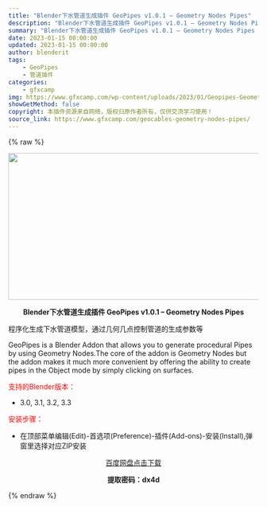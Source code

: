 ```yaml
---
title: "Blender下水管道生成插件 GeoPipes v1.0.1 – Geometry Nodes Pipes"
description: "Blender下水管道生成插件 GeoPipes v1.0.1 – Geometry Nodes Pipes 程序化生成下水管道模型，通过几何几点控制管道的生成参数等 GeoPipes i..."
summary: "Blender下水管道生成插件 GeoPipes v1.0.1 – Geometry Nodes Pipes 程序化生成下水管道模型，通过几何几点控制管道的生成参数等 GeoPipes i..."
date: 2023-01-15 00:00:00
updated: 2023-01-15 00:00:00
author: blenderit
tags: 
    - GeoPipes
    - 管道插件
categories:
    - gfxcamp
img: https://www.gfxcamp.com/wp-content/uploads/2023/01/Geopipes-Geometry-Nodes-Pipes.jpg
showGetMethod: false
copyright: 本插件资源来自网络，版权归原作者所有，仅供交流学习使用！
source_link: https://www.gfxcamp.com/geocables-geometry-nodes-pipes/
---
```


{% raw %}
<div><p><img decoding="async" class="aligncenter size-full wp-image-109536" src="https://www.gfxcamp.com/wp-content/uploads/2023/01/Geopipes-Geometry-Nodes-Pipes.jpg" data-src="https://www.gfxcamp.com/wp-content/uploads/2023/01/Geopipes-Geometry-Nodes-Pipes.jpg" alt="" width="590" height="295" data-srcset="https://www.gfxcamp.com/wp-content/uploads/2023/01/Geopipes-Geometry-Nodes-Pipes.jpg 590w, https://www.gfxcamp.com/wp-content/uploads/2023/01/Geopipes-Geometry-Nodes-Pipes-150x75.jpg 150w" data-sizes="(max-width: 590px) 100vw, 590px"></p><p style="text-align: center;"><strong>Blender下水管道生成插件 GeoPipes v1.0.1 – Geometry Nodes Pipes</strong></p><p>程序化生成下水管道模型，通过几何几点控制管道的生成参数等</p><p>GeoPipes is a Blender Addon that allows you to generate procedural Pipes by using Geometry Nodes.The core of the addon is Geometry Nodes but the addon makes it much more convenient by offering the ability to create pipes in the Object mode by simply clicking on surfaces.</p><p style="text-align: left;"><span style="color: #ff0000;">支持的Blender版本：</span></p><ul>
<li style="text-align: left;">3.0, 3.1, 3.2, 3.3</li>
</ul><p style="text-align: left;"><span style="color: #ff0000;">安装步骤：</span></p><ul>
<li>在顶部菜单编辑(Edit)-首选项(Preference)-插件(Add-ons)-安装(Install),弹窗里选择对应ZIP安装</li>
</ul><p style="text-align: center;"><a class="maxbutton-3 maxbutton maxbutton-baidu" target="_blank" rel="noopener" href="https://pan.baidu.com/s/1658Hegtc9xXk5DytIy53yw?pwd=dx4d"><span class="mb-text">百度网盘点击下载</span></a></p><p style="text-align: center;"><strong>提取密码：dx4d</strong></p></div>
<div style="display: none">gfxcamp</div>
{% endraw %}
